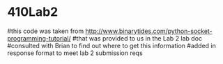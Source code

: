 # 410Lab2

#this code was taken from http://www.binarytides.com/python-socket-programming-tutorial/
#that was provided to us in the Lab 2 lab doc
#consulted with Brian to find out where to get this information
#added in response format to meet lab 2 submission reqs
